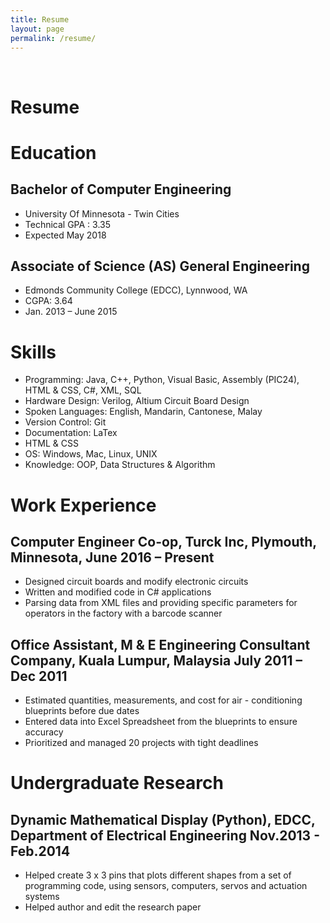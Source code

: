 ```yaml
---
title: Resume
layout: page
permalink: /resume/
---
```


<br>

<h1>Resume</h1>

<!-- Education</p>-->
<h1>Education</h1>
<h2>Bachelor of Computer Engineering</h2>

<ul class="umn-list">
	<li>University Of Minnesota - Twin Cities</li>
	<li>Technical GPA : 3.35</li>
	<li>Expected May 2018</li>
</ul>

<h2>Associate of Science (AS) General Engineering</h2>
<ul class="edcc-list">
	<li>Edmonds Community College (EDCC), Lynnwood, WA</li>
	<li>CGPA: 3.64 </li>
	<li>Jan. 2013 – June 2015</li>
</ul>

<!-- skills -->
<h1>Skills</h1>

<ul class="skill-list">
	<li>Programming: Java, C++, Python, Visual Basic, Assembly (PIC24), HTML &
	CSS, C#, XML, SQL</li>
	<li>Hardware Design: Verilog, Altium Circuit Board Design</li>
	<li>Spoken Languages: English, Mandarin, Cantonese, Malay</li>
	<li>Version Control: Git</li>
	<li>Documentation: LaTex</li>
	<li>HTML & CSS</li>
	<li>OS: Windows, Mac, Linux, UNIX</li>
	<li>Knowledge: OOP, Data Structures & Algorithm</li>
</ul>

<!-- Work Experience -->
<h1>Work Experience</h1>

<h2>Computer Engineer Co-op, Turck Inc, Plymouth, Minnesota,
June 2016 – Present</h2>
<ul class="work-list">
	<li>Designed circuit boards and modify electronic circuits</li>
	<li>Written and modified code in C# applications</li>
	<li>Parsing data from XML files and providing specific parameters for operators in the factory with a barcode scanner</li>
</ul>

<h2>Office Assistant, M & E Engineering Consultant Company, Kuala Lumpur,
Malaysia July 2011 – Dec 2011</h2>
<ul class="work-list">
	<li>Estimated quantities, measurements, and cost for air - conditioning
	blueprints before due dates</li>
	<li>Entered data into Excel Spreadsheet from the blueprints to ensure
	accuracy</li>
	<li>Prioritized and managed 20 projects with tight deadlines</li>
</ul>

<!-- undergraduate research -->
<h1>Undergraduate Research</h1>
<h2>Dynamic Mathematical Display (Python), EDCC, Department of
Electrical Engineering Nov.2013 - Feb.2014</h2>
<ul class="research-list">
	<li>Helped create 3 x 3 pins that plots different shapes from a set of programming code, using sensors, computers, servos and actuation systems</li>
	<li>Helped author and edit the research paper</li>
</ul>
